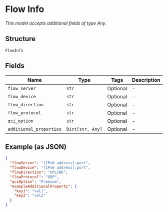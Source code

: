 
# Flow Info

*This model accepts additional fields of type Any.*

## Structure

`FlowInfo`

## Fields

| Name | Type | Tags | Description |
|  --- | --- | --- | --- |
| `flow_server` | `str` | Optional | - |
| `flow_device` | `str` | Optional | - |
| `flow_direction` | `str` | Optional | - |
| `flow_protocol` | `str` | Optional | - |
| `qci_option` | `str` | Optional | - |
| `additional_properties` | `Dict[str, Any]` | Optional | - |

## Example (as JSON)

```json
{
  "flowServer": "[IPv6 address]:port",
  "flowDevice": "[IPv6 address]:port",
  "flowDirection": "UPLINK",
  "flowProtocol": "UDP",
  "qciOption": "Premium",
  "exampleAdditionalProperty": {
    "key1": "val1",
    "key2": "val2"
  }
}
```

